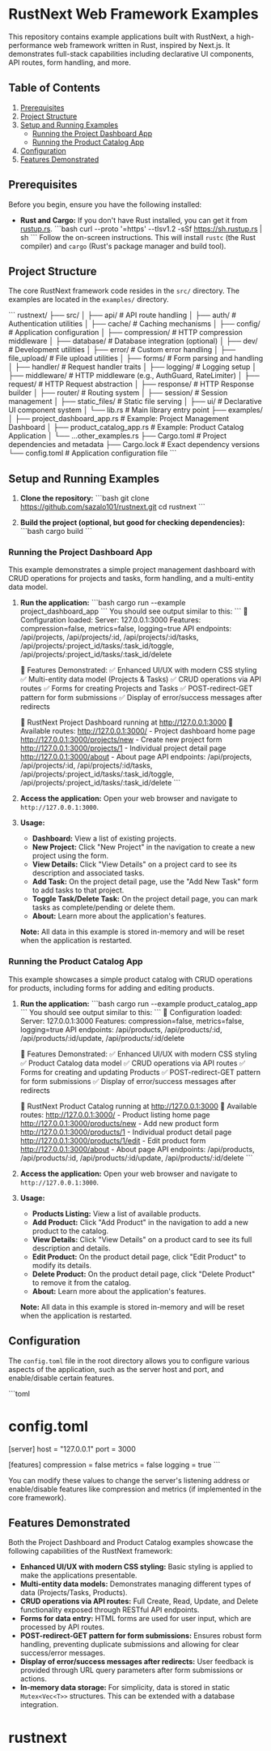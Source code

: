# RustNext Web Framework Examples

This repository contains example applications built with RustNext, a high-performance web framework written in Rust, inspired by Next.js. It demonstrates full-stack capabilities including declarative UI components, API routes, form handling, and more.

## Table of Contents

1.  [Prerequisites](#prerequisites)
2.  [Project Structure](#project-structure)
3.  [Setup and Running Examples](#setup-and-running-examples)
    *   [Running the Project Dashboard App](#running-the-project-dashboard-app)
    *   [Running the Product Catalog App](#running-the-product-catalog-app)
4.  [Configuration](#configuration)
5.  [Features Demonstrated](#features-demonstrated)

## Prerequisites

Before you begin, ensure you have the following installed:

*   **Rust and Cargo:** If you don't have Rust installed, you can get it from [rustup.rs](https://rustup.rs/).
    \`\`\`bash
    curl --proto '=https' --tlsv1.2 -sSf https://sh.rustup.rs | sh
    \`\`\`
    Follow the on-screen instructions. This will install `rustc` (the Rust compiler) and `cargo` (Rust's package manager and build tool).

## Project Structure

The core RustNext framework code resides in the `src/` directory. The examples are located in the `examples/` directory.

\`\`\`
rustnext/
├── src/
│   ├── api/             # API route handling
│   ├── auth/            # Authentication utilities
│   ├── cache/           # Caching mechanisms
│   ├── config/          # Application configuration
│   ├── compression/     # HTTP compression middleware
│   ├── database/        # Database integration (optional)
│   ├── dev/             # Development utilities
│   ├── error/           # Custom error handling
│   ├── file_upload/     # File upload utilities
│   ├── forms/           # Form parsing and handling
│   ├── handler/         # Request handler traits
│   ├── logging/         # Logging setup
│   ├── middleware/      # HTTP middleware (e.g., AuthGuard, RateLimiter)
│   ├── request/         # HTTP Request abstraction
│   ├── response/        # HTTP Response builder
│   ├── router/          # Routing system
│   ├── session/         # Session management
│   ├── static_files/    # Static file serving
│   ├── ui/              # Declarative UI component system
│   └── lib.rs           # Main library entry point
├── examples/
│   ├── project_dashboard_app.rs # Example: Project Management Dashboard
│   ├── product_catalog_app.rs   # Example: Product Catalog Application
│   └── ...other_examples.rs
├── Cargo.toml           # Project dependencies and metadata
├── Cargo.lock           # Exact dependency versions
└── config.toml          # Application configuration file
\`\`\`

## Setup and Running Examples

1.  **Clone the repository:**
    \`\`\`bash
    git clone https://github.com/sazalo101/rustnext.git
    cd rustnext
    \`\`\`

2.  **Build the project (optional, but good for checking dependencies):**
    \`\`\`bash
    cargo build
    \`\`\`

### Running the Project Dashboard App

This example demonstrates a simple project management dashboard with CRUD operations for projects and tasks, form handling, and a multi-entity data model.

1.  **Run the application:**
    \`\`\`bash
    cargo run --example project_dashboard_app
    \`\`\`
    You should see output similar to this:
    \`\`\`
    🔧 Configuration loaded:
       Server: 127.0.0.1:3000
       Features: compression=false, metrics=false, logging=true
       API endpoints: /api/projects, /api/projects/:id, /api/projects/:id/tasks, /api/projects/:project_id/tasks/:task_id/toggle, /api/projects/:project_id/tasks/:task_id/delete

    🎯 Features Demonstrated:
       ✅ Enhanced UI/UX with modern CSS styling
       ✅ Multi-entity data model (Projects & Tasks)
       ✅ CRUD operations via API routes
       ✅ Forms for creating Projects and Tasks
       ✅ POST-redirect-GET pattern for form submissions
       ✅ Display of error/success messages after redirects

    🚀 RustNext Project Dashboard running at http://127.0.0.1:3000
    📝 Available routes:
       http://127.0.0.1:3000/           - Project dashboard home page
       http://127.0.0.1:3000/projects/new - Create new project form
       http://127.0.0.1:3000/projects/1  - Individual project detail page
       http://127.0.0.1:3000/about      - About page
       API endpoints: /api/projects, /api/projects/:id, /api/projects/:id/tasks, /api/projects/:project_id/tasks/:task_id/toggle, /api/projects/:project_id/tasks/:task_id/delete
    \`\`\`

2.  **Access the application:**
    Open your web browser and navigate to `http://127.0.0.1:3000`.

3.  **Usage:**
    *   **Dashboard:** View a list of existing projects.
    *   **New Project:** Click "New Project" in the navigation to create a new project using the form.
    *   **View Details:** Click "View Details" on a project card to see its description and associated tasks.
    *   **Add Task:** On the project detail page, use the "Add New Task" form to add tasks to that project.
    *   **Toggle Task/Delete Task:** On the project detail page, you can mark tasks as complete/pending or delete them.
    *   **About:** Learn more about the application's features.

    **Note:** All data in this example is stored in-memory and will be reset when the application is restarted.

### Running the Product Catalog App

This example showcases a simple product catalog with CRUD operations for products, including forms for adding and editing products.

1.  **Run the application:**
    \`\`\`bash
    cargo run --example product_catalog_app
    \`\`\`
    You should see output similar to this:
    \`\`\`
    🔧 Configuration loaded:
       Server: 127.0.0.1:3000
       Features: compression=false, metrics=false, logging=true
       API endpoints: /api/products, /api/products/:id, /api/products/:id/update, /api/products/:id/delete

    🎯 Features Demonstrated:
       ✅ Enhanced UI/UX with modern CSS styling
       ✅ Product Catalog data model
       ✅ CRUD operations via API routes
       ✅ Forms for creating and updating Products
       ✅ POST-redirect-GET pattern for form submissions
       ✅ Display of error/success messages after redirects

    🚀 RustNext Product Catalog running at http://127.0.0.1:3000
    📝 Available routes:
       http://127.0.0.1:3000/           - Product listing home page
       http://127.0.0.1:3000/products/new - Add new product form
       http://127.0.0.1:3000/products/1  - Individual product detail page
       http://127.0.0.1:3000/products/1/edit - Edit product form
       http://127.0.0.1:3000/about      - About page
       API endpoints: /api/products, /api/products/:id, /api/products/:id/update, /api/products/:id/delete
    \`\`\`

2.  **Access the application:**
    Open your web browser and navigate to `http://127.0.0.1:3000`.

3.  **Usage:**
    *   **Products Listing:** View a list of available products.
    *   **Add Product:** Click "Add Product" in the navigation to add a new product to the catalog.
    *   **View Details:** Click "View Details" on a product card to see its full description and details.
    *   **Edit Product:** On the product detail page, click "Edit Product" to modify its details.
    *   **Delete Product:** On the product detail page, click "Delete Product" to remove it from the catalog.
    *   **About:** Learn more about the application's features.

    **Note:** All data in this example is stored in-memory and will be reset when the application is restarted.

## Configuration

The `config.toml` file in the root directory allows you to configure various aspects of the application, such as the server host and port, and enable/disable certain features.

\`\`\`toml
# config.toml
[server]
host = "127.0.0.1"
port = 3000

[features]
compression = false
metrics = false
logging = true
\`\`\`

You can modify these values to change the server's listening address or enable/disable features like compression and metrics (if implemented in the core framework).

## Features Demonstrated

Both the Project Dashboard and Product Catalog examples showcase the following capabilities of the RustNext framework:

*   **Enhanced UI/UX with modern CSS styling:** Basic styling is applied to make the applications presentable.
*   **Multi-entity data models:** Demonstrates managing different types of data (Projects/Tasks, Products).
*   **CRUD operations via API routes:** Full Create, Read, Update, and Delete functionality exposed through RESTful API endpoints.
*   **Forms for data entry:** HTML forms are used for user input, which are processed by API routes.
*   **POST-redirect-GET pattern for form submissions:** Ensures robust form handling, preventing duplicate submissions and allowing for clear success/error messages.
*   **Display of error/success messages after redirects:** User feedback is provided through URL query parameters after form submissions or actions.
*   **In-memory data storage:** For simplicity, data is stored in static `Mutex<Vec<T>>` structures. This can be extended with a database integration.
# rustnext
